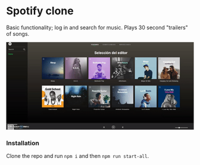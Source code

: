 # Spotify clone

Basic functionality; log in and search for music.
Plays 30 second "trailers" of songs.

![example](./spotify.gif)

### Installation

Clone the repo and run `npm i` and then `npm run start-all`.
